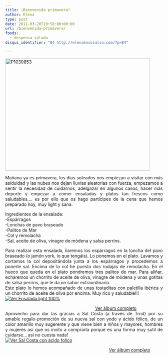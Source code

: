 ```yaml
---
title: ¡Bienvenida primavera!
author: Elena
type: post
date: 2011-03-20T19:58:00+00:00
url: /bienvenida-primavera/
foods:
  - despensa-salada
disqus_identifier: "84 http://elenaensusalsa.com/?p=84"

---
```

[<img alt="P1030853" border="0" height="357" src="http://elenaensusalsa.com/wp-content/uploads/2011/03/P1030853_thumb-5B8-5D.jpg" style="border-bottom: 0px; border-left: 0px; border-right: 0px; border-top: 0px; display: inline;" title="P1030853" width="463" />][1] 

<div style="text-align: justify;">
  Mañana ya es primavera, los días soleados nos empiezan a visitar con más asiduidad y las nubes nos dejan lluvias aleatorias con fuerza, empezamos a sentir la necesidad de cuidarnos, adelgazar en algunos casos, hacer más deporte y empezar a comer ensaladas y platos tan frescos como saludables…. es por ello que os hago partícipes de la cena que hemos preparado hoy, muy light y sana.
</div>

Ingredientes de la ensalada:  
-Espárragos  
-Lonchas de pavo braseado  
-Palitos de Mar  
-Col y remolacha  
-Sal, aceite de oliva, vinagre de módena y salsa perrins.

<div align="justify">
  Para realizar esta ensalada, liaremos los espárragos en la loncha del pavo braseado (o jamón york, lo que tengáis). Lo ponemos en el plato. Lavamos y cortamos la col depositándola junta a los espárragos y procedemos a ponerle sal. Encima de la col he puesto dos rodajas de remolacha. En el hueco que queda en el plato pondremos tres palitos de mar. Para aliñar, echaremos un chorrito de aceite de oliva, vinagre de módena y unas gotitas de salsa perrins, que le da un sabor extraordinario.
</div>

<div align="justify">
  Este plato lo hemos acompañado de unas tostaditas con paletilla ibérica y un chorrito de aceite de oliva por encima. Muy rico y saludable!!!
</div>

<div style="display: inline; float: none; margin: 0px; padding-bottom: 0px; padding-left: 0px; padding-right: 0px; padding-top: 0px;">
  <a href="http://cid-a5354edc4ebfa1ec.skydrive.live.com/redir.aspx?page=browse&resid=A5354EDC4EBFA1EC!979&type=5" style="border-bottom: 0px; border-left: 0px; border-right: 0px; border-top: 0px;"><img alt="Ver Ensalada light 100%" src="http://elenaensusalsa.com/wp-content/uploads/2011/03/InlineRepresentation7b9ac62c-9442-4d10-8dd6-401776eb3f9a-5B2-5D.jpg" style="border-bottom: 0px; border-left: 0px; border-right: 0px; border-top: 0px;" /></a></p> 
  
  <div style="text-align: right; width: 420px;">
    <a href="http://cid-a5354edc4ebfa1ec.skydrive.live.com/redir.aspx?page=browse&resid=A5354EDC4EBFA1EC!979&type=5">Ver álbum completo</a>
  </div>
</div>



<div style="text-align: justify;">
  Aprovecho para dar las gracias a Sal Costa (a través de Trnd) por su amable regalo-promoción de su nueva sal con yodo y ácido fólico, de un color amarillo muy sugerente y que viene bien a niños y mayores, hombres y mujeres así que os invito a comprarla porque es una forma muy sutil de cuidarse… así no cuesta nada!
</div>

<div style="text-align: justify;">
</div>

<div style="display: inline; float: none; margin: 0px; padding-bottom: 0px; padding-left: 0px; padding-right: 0px; padding-top: 0px;">
  <a href="http://cid-a5354edc4ebfa1ec.skydrive.live.com/redir.aspx?page=browse&resid=A5354EDC4EBFA1EC!984&type=5" style="border-bottom: 0px; border-left: 0px; border-right: 0px; border-top: 0px;"><img alt="Ver Sal Costa con acido folico" src="http://elenaensusalsa.com/wp-content/uploads/2011/03/InlineRepresentation5acf21a4-70ff-4035-b860-dde7ac9d5fd9-5B2-5D.jpg" style="border-bottom: 0px; border-left: 0px; border-right: 0px; border-top: 0px;" /></a></p> 
  
  <div style="text-align: right; width: 464px;">
    <a href="http://cid-a5354edc4ebfa1ec.skydrive.live.com/redir.aspx?page=browse&resid=A5354EDC4EBFA1EC!984&type=5">Ver álbum completo</a>
  </div>
</div>

 [1]: http://elenaensusalsa.com/wp-content/uploads/2011/03/P1030853_thumb-5B8-5D.jpg
